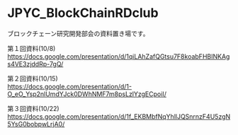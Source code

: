 # JPYC_BlockChainRDclub
ブロックチェーン研究開発部会の資料置き場です。

第１回資料(10/8)  
https://docs.google.com/presentation/d/1qiLAhZafQGtsu7F8koabFHBINKAgs4VE3zjddRp-7gQ/  
  
  
第２回資料(10/15)  
https://docs.google.com/presentation/d/1-O_eO_Ysp2nlUmdYJck0DWhNMF7m8psLzlYzgECpoiI/  
  
  
第３回資料(10/22)  
https://docs.google.com/presentation/d/1f_EKBMbfNqYhllJQSnrnzF4U5zgN5YsG0bobpwLrjA0/  
  
  


